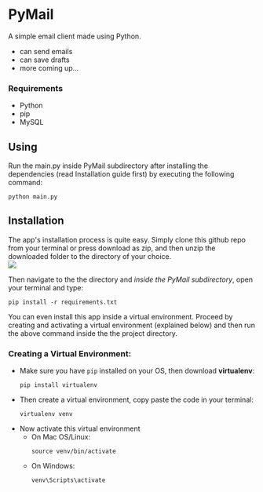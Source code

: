 # PyMail
A simple email client made using Python.
- can send emails
- can save drafts
- more coming up...

### Requirements
- Python
- pip
- MySQL
## Using
Run the main.py inside PyMail subdirectory after installing the dependencies (read Installation guide first) by executing the following command:
```
python main.py
```
## Installation
The app's installation process is quite easy. Simply clone this github repo from your terminal or press download as zip, 
and then unzip the downloaded folder to the directory of your choice.
<br>
<img src="./install guide - 1">

Then navigate to the the directory and *inside the PyMail subdirectory*, open your terminal and type:
```
pip install -r requirements.txt
```

You can even install this app inside a virtual environment. Proceed by creating and activating a virtual environment (explained below) and 
then run the above command inside the the project directory.


### Creating a Virtual Environment:
- Make sure you have `pip` installed on your OS, then download **virtualenv**:
  ```
  pip install virtualenv
  ```
- Then create a virtual environment, copy paste the code in your terminal:
  ```
  virtualenv venv
  ```
- Now activate this virtual environment
  - On Mac OS/Linux:
    ```
    source venv/bin/activate
    ```
  - On Windows:
    ```
    venv\Scripts\activate
    ```
